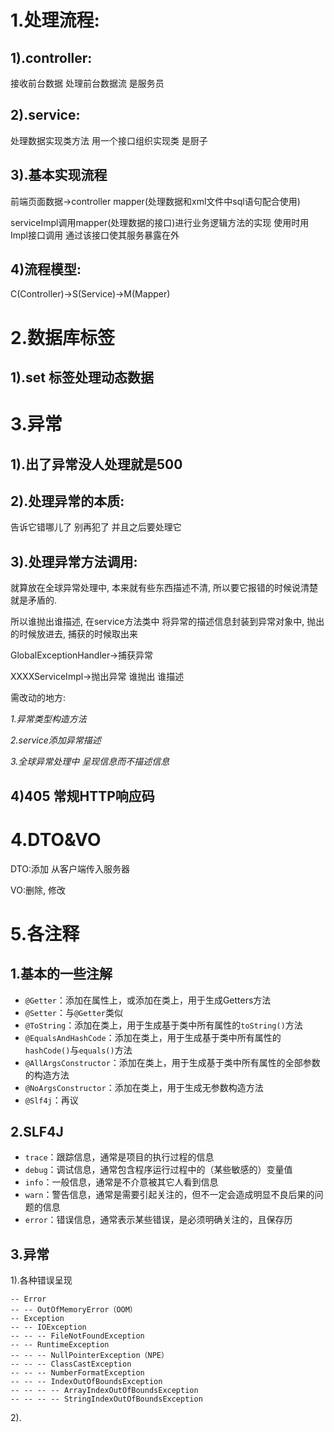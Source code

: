 # 1.处理流程:

## 1).controller:

接收前台数据 处理前台数据流 是服务员

## 2).service:

处理数据实现类方法 用一个接口组织实现类 是厨子

## 3).基本实现流程

前端页面数据->controller
mapper(处理数据和xml文件中sql语句配合使用)

serviceImpl调用mapper(处理数据的接口)进行业务逻辑方法的实现
使用时用Impl接口调用 通过该接口使其服务暴露在外

## 4)流程模型:

C(Controller)->S(Service)->M(Mapper)

# 2.数据库标签

## 1).set 标签处理动态数据

# 3.异常

## 1).出了异常没人处理就是500

## 2).处理异常的本质:

告诉它错哪儿了 别再犯了 并且之后要处理它

## 3).处理异常方法调用:

就算放在全球异常处理中, 本来就有些东西描述不清, 所以要它报错的时候说清楚就是矛盾的.

所以谁抛出谁描述, 在service方法类中 将异常的描述信息封装到异常对象中,  抛出的时候放进去, 捕获的时候取出来

GlobalExceptionHandler->捕获异常

XXXXServiceImpl->抛出异常 谁抛出 谁描述

需改动的地方:

*1.异常类型构造方法*

*2.service添加异常描述*

*3.全球异常处理中 呈现信息而不描述信息*

## 4)405 常规HTTP响应码

# 4.DTO&VO

DTO:添加 从客户端传入服务器

VO:删除, 修改 

# 5.各注释

## 1.基本的一些注解

- `@Getter`：添加在属性上，或添加在类上，用于生成Getters方法
- `@Setter`：与`@Getter`类似
- `@ToString`：添加在类上，用于生成基于类中所有属性的`toString()`方法
- `@EqualsAndHashCode`：添加在类上，用于生成基于类中所有属性的`hashCode()`与`equals()`方法
- `@AllArgsConstructor`：添加在类上，用于生成基于类中所有属性的全部参数的构造方法
- `@NoArgsConstructor`：添加在类上，用于生成无参数构造方法
- `@Slf4j`：再议

## 2.SLF4J

- `trace`：跟踪信息，通常是项目的执行过程的信息
- `debug`：调试信息，通常包含程序运行过程中的（某些敏感的）变量值
- `info`：一般信息，通常是不介意被其它人看到信息
- `warn`：警告信息，通常是需要引起关注的，但不一定会造成明显不良后果的问题的信息
- `error`：错误信息，通常表示某些错误，是必须明确关注的，且保存历

## 3.异常

1).各种错误呈现

```
-- Error
-- -- OutOfMemoryError（OOM）
-- Exception
-- -- IOException
-- -- -- FileNotFoundException
-- -- RuntimeException
-- -- -- NullPointerException（NPE）
-- -- -- ClassCastException
-- -- -- NumberFormatException
-- -- -- IndexOutOfBoundsException
-- -- -- -- ArrayIndexOutOfBoundsException
-- -- -- -- StringIndexOutOfBoundsException
```

2).